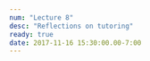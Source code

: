 ```yaml
---
num: "Lecture 8"
desc: "Reflections on tutoring"
ready: true
date: 2017-11-16 15:30:00.00-7:00
---
```


